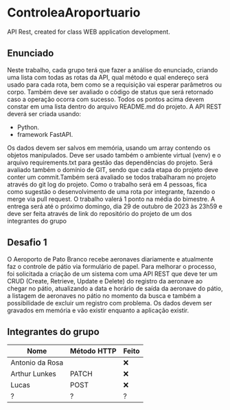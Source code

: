 # ControleaAroportuario
API Rest, created for class WEB application development.

## Enunciado

Neste trabalho, cada grupo terá que fazer a análise do enunciado, criando uma lista com todas as rotas da API, qual método e qual endereço será usado para cada rota, bem como se a requisição vai esperar parâmetros ou corpo. Também deve ser avaliado o código de status que será retornado caso a operação ocorra com sucesso.
Todos os pontos acima devem constar em uma lista dentro do arquivo README.md do projeto.
A API REST deverá ser criada usando:
- Python.
- framework FastAPI.

Os dados devem ser salvos em memória, usando um array contendo os objetos manipulados.
Deve ser usado também o ambiente virtual (venv) e o arquivo requirements.txt para gestão das dependências do projeto.
Será avaliado também o domínio de GIT, sendo que cada etapa do projeto deve conter um commit.Também será avaliado se todos trabalharam no projeto através do git log do projeto.
Como o trabalho será em 4 pessoas, fica como sugestão o desenvolvimento de uma rota por integrante, fazendo o merge via pull request.
O trabalho valerá 1 ponto na média do bimestre.
A entrega será até o próximo domingo, dia 29 de outubro de 2023 às 23h59 e deve ser feita através de link do repositório do projeto de um dos integrantes do grupo

## Desafio 1

O Aeroporto de Pato Branco recebe aeronaves  diariamente e atualmente faz o controle de pátio via formulário de papel. Para melhorar o processo, foi solicitada a criação de um sistema com uma API REST que deve ter um CRUD (Create, Retrieve, Update e Delete) do registro da aeronave ao chegar no pátio, atualizando a data e horário de saída da aeronave do pátio, a listagem de aeronaves no pátio no momento da busca e também a possibilidade de excluir um registro com problema. Os dados devem ser gravados em memória e vão existir enquanto a aplicação existir.

## Integrantes do grupo

| Nome | Método HTTP | Feito |
| ---- | ----------- | ----- |
| Antonio da Rosa |  | ❌ |
| Arthur Lunkes | PATCH | ❌ |
| Lucas | POST | ❌ |
| ? | ? | ? |
